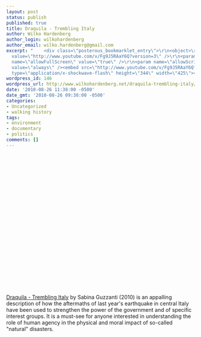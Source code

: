 ```yaml
---
layout: post
status: publish
published: true
title: Draquila - Trembling Italy
author: Wilko Hardenberg
author_login: wilkohardenberg
author_email: wilko.hardenberg@gmail.com
excerpt: "    <div class=\"posterous_bookmarklet_entry\">\r\n<object>\r\n<param name=\"movie\"
  value=\"http://www.youtube.com/v/Fg9J5RAaY6Q?version=3\" />\r\n<param
  name=\"allowFullScreen\" value=\"true\" />\r\n<param name=\"allowScriptAccess\"
  value=\"always\" /><embed src=\"http://www.youtube.com/v/Fg9J5RAaY6Q?version=3\"
  type=\"application/x-shockwave-flash\" height=\"344\" width=\"425\"></embed>\r\n</object>\r\n"
wordpress_id: 146
wordpress_url: http://www.wilkohardenberg.net/draquila-trembling-italy/
date: '2010-08-26 11:38:00 -0500'
date_gmt: '2010-08-26 09:38:00 -0500'
categories:
- Uncategorized
- walking history
tags:
- environment
- documentary
- politics
comments: []
---
```

<div class="posterous_bookmarklet_entry">
<object><param name="movie" value="http://www.youtube.com/v/Fg9J5RAaY6Q?version=3" /><param name="allowFullScreen" value="true" /><param name="allowScriptAccess" value="always" /><embed src="http://www.youtube.com/v/Fg9J5RAaY6Q?version=3" type="application/x-shockwave-flash" height="344" width="425"></embed><br />
</object><br />
<a id="more"></a><a id="more-146"></a>
<p><a href="http://www.imdb.com/title/tt1650404/">Draquila - Trembling Italy</a> by Sabina Guzzanti (2010) is an appalling description of how the aftermaths of last year's earthquake in central Italy have been used to strengthen the power of the government and of specific interest groups. It is a must-see for anyone interested in understanding the role of human agency in the physical and moral impact of so-called "natural" disasters.</p><br />
</div>
